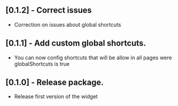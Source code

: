 ## [0.1.2] - Correct issues

* Correction on issues about global shortcuts 

## [0.1.1] - Add custom global shortcuts.

* You can now config shortcuts that will be allow in all pages were globalShortcuts is true

## [0.1.0] - Release package.

* Release first version of the widget
